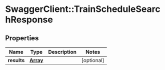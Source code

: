 # SwaggerClient::TrainScheduleSearchResponse

## Properties
Name | Type | Description | Notes
------------ | ------------- | ------------- | -------------
**results** | [**Array<TrainScheduleSearchResult>**](TrainScheduleSearchResult.md) |  | [optional]


